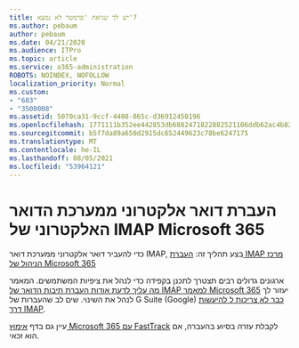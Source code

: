 ```yaml
---
title: יש לך שגיאת 'פרמטר לא נמצא'?
ms.author: pebaum
author: pebaum
ms.date: 04/21/2020
ms.audience: ITPro
ms.topic: article
ms.service: o365-administration
ROBOTS: NOINDEX, NOFOLLOW
localization_priority: Normal
ms.custom:
- "683"
- "3500008"
ms.assetid: 5070ca31-9ccf-4408-865c-d36912450196
ms.openlocfilehash: 1771111b352ee442853db6882471822882521106ddb62ac4b82a2791a989e732
ms.sourcegitcommit: b5f7da89a650d2915dc652449623c78be6247175
ms.translationtype: MT
ms.contentlocale: he-IL
ms.lasthandoff: 08/05/2021
ms.locfileid: "53964121"
---
```

# <a name="migrating-email-from-imap-email-system-to-microsoft-365"></a>העברת דואר אלקטרוני ממערכת הדואר האלקטרוני של IMAP Microsoft 365

כדי להעביר דואר אלקטרוני ממערכת דואר IMAP, בצע תהליך זה: [העברת IMAP מרכז הניהול של Microsoft 365](https://docs.microsoft.com/Exchange/mailbox-migration/migrating-imap-mailboxes/imap-migration-in-the-admin-center)
  
ארגונים גדולים רבים תצטרך לתכנן בקפידה כדי לנהל את ציפיות המשתמשים. המאמר [מה עליך לדעת אודות העברת תיבות הדואר של IMAP למאמר Microsoft 365](https://docs.microsoft.com/Exchange/mailbox-migration/migrating-imap-mailboxes/migrating-imap-mailboxes) יעזור לך לנהל את השינוי. שים לב שהעברות של G Suite (Google) [כבר לא צריכות ל להיעשות דרך IMAP](https://docs.microsoft.com/Exchange/mailbox-migration/perform-g-suite-migration).

עיין גם בדף [אימוץ Microsoft 365 עם FastTrack](https://www.microsoft.com/fasttrack/microsoft-365/office-365) לקבלת עזרה בסיוע בהעברה, אם הוא זכאי.
  
